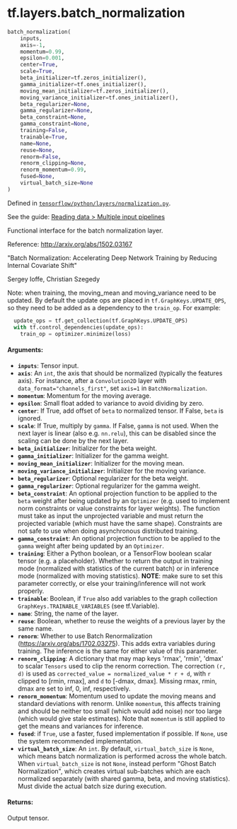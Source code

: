 <div itemscope itemtype="http://developers.google.com/ReferenceObject">
<meta itemprop="name" content="tf.layers.batch_normalization" />
</div>

# tf.layers.batch_normalization

``` python
batch_normalization(
    inputs,
    axis=-1,
    momentum=0.99,
    epsilon=0.001,
    center=True,
    scale=True,
    beta_initializer=tf.zeros_initializer(),
    gamma_initializer=tf.ones_initializer(),
    moving_mean_initializer=tf.zeros_initializer(),
    moving_variance_initializer=tf.ones_initializer(),
    beta_regularizer=None,
    gamma_regularizer=None,
    beta_constraint=None,
    gamma_constraint=None,
    training=False,
    trainable=True,
    name=None,
    reuse=None,
    renorm=False,
    renorm_clipping=None,
    renorm_momentum=0.99,
    fused=None,
    virtual_batch_size=None
)
```



Defined in [`tensorflow/python/layers/normalization.py`](https://www.tensorflow.org/code/tensorflow/python/layers/normalization.py).

See the guide: [Reading data > Multiple input pipelines](../../../../api_guides/python/reading_data.md#Multiple_input_pipelines)

Functional interface for the batch normalization layer.

Reference: http://arxiv.org/abs/1502.03167

"Batch Normalization: Accelerating Deep Network Training by Reducing
Internal Covariate Shift"

Sergey Ioffe, Christian Szegedy

Note: when training, the moving_mean and moving_variance need to be updated.
By default the update ops are placed in `tf.GraphKeys.UPDATE_OPS`, so they
need to be added as a dependency to the `train_op`. For example:

```python
  update_ops = tf.get_collection(tf.GraphKeys.UPDATE_OPS)
  with tf.control_dependencies(update_ops):
    train_op = optimizer.minimize(loss)
```

#### Arguments:

* <b>`inputs`</b>: Tensor input.
* <b>`axis`</b>: An `int`, the axis that should be normalized (typically the features
    axis). For instance, after a `Convolution2D` layer with
    `data_format="channels_first"`, set `axis=1` in `BatchNormalization`.
* <b>`momentum`</b>: Momentum for the moving average.
* <b>`epsilon`</b>: Small float added to variance to avoid dividing by zero.
* <b>`center`</b>: If True, add offset of `beta` to normalized tensor. If False, `beta`
    is ignored.
* <b>`scale`</b>: If True, multiply by `gamma`. If False, `gamma` is
    not used. When the next layer is linear (also e.g. `nn.relu`), this can be
    disabled since the scaling can be done by the next layer.
* <b>`beta_initializer`</b>: Initializer for the beta weight.
* <b>`gamma_initializer`</b>: Initializer for the gamma weight.
* <b>`moving_mean_initializer`</b>: Initializer for the moving mean.
* <b>`moving_variance_initializer`</b>: Initializer for the moving variance.
* <b>`beta_regularizer`</b>: Optional regularizer for the beta weight.
* <b>`gamma_regularizer`</b>: Optional regularizer for the gamma weight.
* <b>`beta_constraint`</b>: An optional projection function to be applied to the `beta`
      weight after being updated by an `Optimizer` (e.g. used to implement
      norm constraints or value constraints for layer weights). The function
      must take as input the unprojected variable and must return the
      projected variable (which must have the same shape). Constraints are
      not safe to use when doing asynchronous distributed training.
* <b>`gamma_constraint`</b>: An optional projection function to be applied to the
      `gamma` weight after being updated by an `Optimizer`.
* <b>`training`</b>: Either a Python boolean, or a TensorFlow boolean scalar tensor
    (e.g. a placeholder). Whether to return the output in training mode
    (normalized with statistics of the current batch) or in inference mode
    (normalized with moving statistics). **NOTE**: make sure to set this
    parameter correctly, or else your training/inference will not work
    properly.
* <b>`trainable`</b>: Boolean, if `True` also add variables to the graph collection
    `GraphKeys.TRAINABLE_VARIABLES` (see tf.Variable).
* <b>`name`</b>: String, the name of the layer.
* <b>`reuse`</b>: Boolean, whether to reuse the weights of a previous layer
    by the same name.
* <b>`renorm`</b>: Whether to use Batch Renormalization
    (https://arxiv.org/abs/1702.03275). This adds extra variables during
    training. The inference is the same for either value of this parameter.
* <b>`renorm_clipping`</b>: A dictionary that may map keys 'rmax', 'rmin', 'dmax' to
    scalar `Tensors` used to clip the renorm correction. The correction
    `(r, d)` is used as `corrected_value = normalized_value * r + d`, with
    `r` clipped to [rmin, rmax], and `d` to [-dmax, dmax]. Missing rmax, rmin,
    dmax are set to inf, 0, inf, respectively.
* <b>`renorm_momentum`</b>: Momentum used to update the moving means and standard
    deviations with renorm. Unlike `momentum`, this affects training
    and should be neither too small (which would add noise) nor too large
    (which would give stale estimates). Note that `momentum` is still applied
    to get the means and variances for inference.
* <b>`fused`</b>: if `True`, use a faster, fused implementation if possible.
    If `None`, use the system recommended implementation.
* <b>`virtual_batch_size`</b>: An `int`. By default, `virtual_batch_size` is `None`,
    which means batch normalization is performed across the whole batch. When
    `virtual_batch_size` is not `None`, instead perform "Ghost Batch
    Normalization", which creates virtual sub-batches which are each
    normalized separately (with shared gamma, beta, and moving statistics).
    Must divide the actual batch size during execution.


#### Returns:

Output tensor.